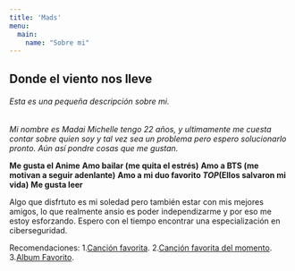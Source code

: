 ```yaml
---
title: 'Mads'
menu:
  main:
    name: "Sobre mi"
---
```


## Donde el viento nos lleve

###### Esta es una pequeña descripción sobre mi. 

_Mi nombre es Madai Michelle tengo 22 años, y ultimamente me cuesta contar sobre quien soy y tal vez sea un problema pero espero solucionarlo pronto.
Aún así pondre cosas que me gustan._

**Me gusta el Anime**
**Amo bailar (me quita el estrés)**
**Amo a BTS (me motivan a seguir adenlante)**
**Amo a mi duo favorito _TOP_(Ellos salvaron mi vida)**
**Me gusta leer**

Algo que disfrtuto es mi soledad pero también estar con mis mejores amigos, lo que realmente ansio es poder independizarme y por eso me estoy esforzando. 
Espero con el tiempo encontrar una especialización en ciberseguridad.  

Recomendaciones: 
1.[Canción favorita](https://open.spotify.com/track/40pPI2TbaYSZlKfV44HRjn?si=2bedc5356b3e41ad).
2.[Canción favorita del momento](https://open.spotify.com/track/6TBJkXHPhu3EsMk1bshwuI?si=2a6453395de64356).
3.[Album Favorito](https://open.spotify.com/album/3cQO7jp5S9qLBoIVtbkSM1?si=b38W4_fXSwK_GCXvO5v0-w).
